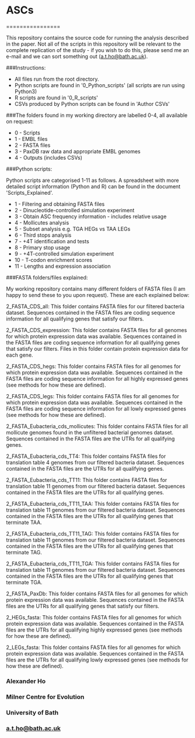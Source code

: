 # ASCs

================

This repository contains the source code for running the analysis described in the paper. Not all of the scripts in this repository will be relevant to the complete replication of the study - if you wish to do this, please send me an e-mail and we can sort something out (a.t.ho@bath.ac.uk).

###Instructions:
- All files run from the root directory.
- Python scripts are found in '0_Python_scripts' (all scripts are run using Python3)
- R scripts are found in '0_R_scripts'
- CSVs produced by Python scripts can be found in 'Author CSVs'

###The folders found in my working directory are labelled 0-4, all available on request:
- 0 - Scripts
- 1 - EMBL files 
- 2 - FASTA files 
- 3 - PaxDB raw data and appropriate EMBL genomes
- 4 - Outputs (includes CSVs)

###Python scripts:

Python scripts are categorised 1-11 as follows. A spreadsheet with more detailed script information (Python and R) can be found in the document 'Scripts_Explained'.

- 1 - Filtering and obtaining FASTA files
- 2 - Dinucleotide-controlled simulation experiment
- 3 - Obtain ASC frequency information - includes relative usage
- 4 - Mollicutes analysis
- 5 - Subset analysis e.g. TGA HEGs vs TAA LEGs
- 6 - Third stops analysis
- 7 - +4T identification and tests
- 8 - Primary stop usage
- 9 - +4T-controlled simulation experiment
- 10 - T-codon enrichment scores
- 11 - Lengths and expression association

###FASTA folders/files explained:

My working repository contains many different folders of FASTA files (I am happy to send these to you upon request). These are each explained below:

2_FASTA_CDS_all: This folder contains FASTA files for our filtered bacteria dataset. Sequences contained in the FASTA files are coding sequence information for all qualifying genes that satisfy our filters.

2_FASTA_CDS_expression: This folder contains FASTA files for all genomes for which protein expression data was available. Sequences contained in the FASTA files are coding sequence information for all qualifying genes that satisfy our filters. Files in this folder contain protein expression data for each gene.

2_FASTA_CDS_hegs: This folder contains FASTA files for all genomes for which protein expression data was available. Sequences contained in the FASTA files are coding sequence information for all highly expressed genes (see methods for how these are defined).

2_FASTA_CDS_legs: This folder contains FASTA files for all genomes for which protein expression data was available. Sequences contained in the FASTA files are coding sequence information for all lowly expressed genes (see methods for how these are defined).

2_FASTA_Eubacteria_cds_mollicutes: This folder contains FASTA files for all mollicute genomes found in the unfiltered bacterial genomes dataset. Sequences contained in the FASTA files are the UTRs for all qualifying genes.

2_FASTA_Eubacteria_cds_TT4: This folder contains FASTA files for translation table 4 genomes from our filtered bacteria dataset. Sequences contained in the FASTA files are the UTRs for all qualifying genes.

2_FASTA_Eubacteria_cds_TT11: This folder contains FASTA files for translation table 11 genomes from our filtered bacteria dataset. Sequences contained in the FASTA files are the UTRs for all qualifying genes.

2_FASTA_Eubacteria_cds_TT11_TAA: This folder contains FASTA files for translation table 11 genomes from our filtered bacteria dataset. Sequences contained in the FASTA files are the UTRs for all qualifying genes that terminate TAA.

2_FASTA_Eubacteria_cds_TT11_TAG: This folder contains FASTA files for translation table 11 genomes from our filtered bacteria dataset. Sequences contained in the FASTA files are the UTRs for all qualifying genes that terminate TAG.

2_FASTA_Eubacteria_cds_TT11_TGA: This folder contains FASTA files for translation table 11 genomes from our filtered bacteria dataset. Sequences contained in the FASTA files are the UTRs for all qualifying genes that terminate TGA.

2_FASTA_PaxDb: This folder contains FASTA files for all genomes for which protein expression data was available. Sequences contained in the FASTA files are the UTRs for all qualifying genes that satisfy our filters.

2_HEGs_fasta: This folder contains FASTA files for all genomes for which protein expression data was available. Sequences contained in the FASTA files are the UTRs for all qualifying highly expressed genes (see methods for how these are defined).

2_LEGs_fasta: This folder contains FASTA files for all genomes for which protein expression data was available. Sequences contained in the FASTA files are the UTRs for all qualifying lowly expressed genes (see methods for how these are defined).


### Alexander Ho
### Milner Centre for Evolution
### University of Bath
### a.t.ho@bath.ac.uk
